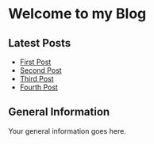 <div class="home">
  <h1>Welcome to my Blog</h1>

  <section class="latest-posts">
    <h2>Latest Posts</h2>
    <ul>
      <li><a href="https://23w-gbac.github.io/NastLenBlog/First_Post">First Post</a></li>
      <li><a href="/second_post">Second Post</a></li>
      <li><a href="/third_post">Third Post</a></li>
      <li><a href="/fourth_post">Fourth Post</a></li>
    </ul>
  </section>

  <section class="general-info">
    <h2>General Information</h2>
    <p>Your general information goes here.</p>
  </section>
</div>

